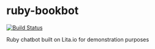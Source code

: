 # ruby-bookbot

[![Build Status](https://travis-ci.org/dpritchett/ruby-bookbot.svg?branch=master)](https://travis-ci.org/dpritchett/ruby-bookbot)

Ruby chatbot built on Lita.io for demonstration purposes
